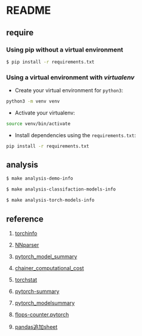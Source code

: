 # README


## require

### Using pip without a virtual environment

```bash
$ pip install -r requirements.txt
```

### Using a virtual environment with *virtualenv*

- Create your virtual environment for `python3`:

```bash
python3 -m venv venv
```
   
- Activate your virtualenv:

```bash
source venv/bin/activate
```

- Install dependencies using the `requirements.txt`:

```bash
pip install -r requirements.txt
```

## analysis

```bash
$ make analysis-demo-info

$ make analysis-classifaction-models-info

$ make analysis-torch-models-info
```

## reference

1. [torchinfo](https://github.com/TylerYep/torchinfo)
1. [NNparser](https://github.com/alexhegit/NNparser)
1. [pytorch_model_summary](https://github.com/ceykmc/pytorch_model_summary)
1. [chainer_computational_cost](https://github.com/belltailjp/chainer_computational_cost)
1. [torchstat](https://github.com/Swall0w/torchstat)
1. [pytorch-summary](https://github.com/sksq96/pytorch-summary)
1. [pytorch_modelsummary](https://github.com/jacobkimmel/pytorch_modelsummary)
1. [flops-counter.pytorch](https://github.com/sovrasov/flops-counter.pytorch)

1. [pandas追加sheet](https://blog.csdn.net/gf1321111/article/details/130041260)
